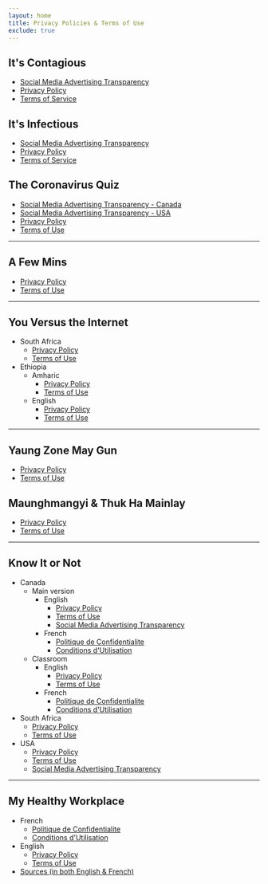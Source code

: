 ```yaml
---
layout: home
title: Privacy Policies & Terms of Use
exclude: true
---
```


## It's Contagious

- [Social Media Advertising Transparency](/antimisinfogames/COVID19/It's%20Contagious/Social%20Media%20Advertising%20Transparency/Canada_-_It_s_Contagious_AD_Set.pdf)
- [Privacy Policy](/antimisinfogames/itsc-pp)
- [Terms of Service](/antimisinfogames/itsc-tou)

## It's Infectious

- [Social Media Advertising Transparency](/antimisinfogames/COVID19/It's%20Infectious/Social%20Media%20Advertising%20Transparency/US_-It_s_Infectious_AD_Set.pdf)
- [Privacy Policy](/antimisinfogames/itsi-pp)
- [Terms of Service](/antimisinfogames/itsi-tou)

## The Coronavirus Quiz

- [Social Media Advertising Transparency - Canada](/antimisinfogames/COVID19/The%20Coronavirus%20Quiz/Social%20Media%20Advertising%20Transparency/Canada_-_It_s_Contagious_AD_Set.pdf)
- [Social Media Advertising Transparency - USA](/antimisinfogames/COVID19/The%20Coronavirus%20Quiz/Social%20Media%20Advertising%20Transparency/US_-It_s_Infectious_AD_Set.pdf)
- [Privacy Policy](/antimisinfogames/tcq-pp/)
- [Terms of Use](/antimisinfogames/tcq-tou/)

---

## A Few Mins

- [Privacy Policy](/antimisinfogames/afm-pp)
- [Terms of Use](/antimisinfogames/afm-tou)

---

## You Versus the Internet

- South Africa
  - [Privacy Policy](/antimisinfogames/tvti-za-pp)
  - [Terms of Use](/antimisinfogames/tvti-za-tou)
- Ethiopia
  - Amharic
    - [Privacy Policy](/antimisinfogames/tvti-eth-am-pp)
    - [Terms of Use](/antimisinfogames/tvti-eth-am-tou)
  - English
    - [Privacy Policy](/antimisinfogames/tvti-eth-en-pp/)
    - [Terms of Use](/antimisinfogames/tvti-eth-en-tou/)

---

## Yaung Zone May Gun

- [Privacy Policy](/antimisinfogames/yzmg-pp)
- [Terms of Use](/antimisinfogames/yzmg-tou)

## Maunghmangyi & Thuk Ha Mainlay

- [Privacy Policy](/antimisinfogames/mgh-pp)
- [Terms of Use](/antimisinfogames/mgh-tou)

---

## Know It or Not

- Canada
  - Main version
    - English
      - [Privacy Policy](/antimisinfogames/kion-can-en-pp/)
      - [Terms of Use](/antimisinfogames/kion-can-en-tou/)
      - [Social Media Advertising Transparency](/antimisinfogames/Vaccines/CAN/Social%20Media%20Advertising%20Transparency/CAN_Know_It_or_Not_AD_set.pdf)
    - French
      - [Politique de Confidentialite](/antimisinfogames/kion-can-fr-pp/)
      - [Conditions d'Utilisation](/antimisinfogames/kion-can-fr-tou/)
  - Classroom
    - English
      - [Privacy Policy](/antimisinfogames/kion-can-class-en-pp/)
      - [Terms of Use](/antimisinfogames/kion-can-class-en-tou/)
    - French
      - [Politique de Confidentialite](/antimisinfogames/kion-can-class-fr-pp/)
      - [Conditions d'Utilisation](/antimisinfogames/kion-can-class-fr-tou/)  
- South Africa
  - [Privacy Policy](/antimisinfogames/kion-za-pp/)
  - [Terms of Use](/antimisinfogames/kion-za-tou/)
- USA
  - [Privacy Policy](/antimisinfogames/kion-us-pp/)
  - [Terms of Use](/antimisinfogames/kion-us-tou/)
  - [Social Media Advertising Transparency](/antimisinfogames/Vaccines/US/Social%20Media%20Advertising%20Transparency/US_Know_It_or_Not_AD_set.pdf)

---

## My Healthy Workplace

- French
  - [Politique de Confidentialite](/antimisinfogames/mhw-fr-pp)
  - [Conditions d'Utilisation](/antimisinfogames/mhw-fr-tou)
- English
  - [Privacy Policy](/antimisinfogames/mhw-en-pp)
  - [Terms of Use](/antimisinfogames/mhw-en-tou)
- [Sources (in both English & French)](/antimisinfogames/mhw-sources)
